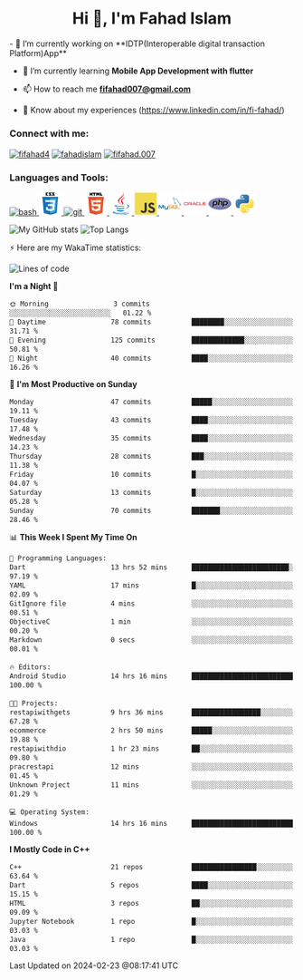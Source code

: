 <h1 align="center">Hi 👋, I'm Fahad Islam</h1>
- 🔭 I’m currently working on **IDTP(Interoperable digital transaction Platform)App**

- 🌱 I’m currently learning **Mobile App Development with flutter**

- 📫 How to reach me **fifahad007@gmail.com**

- 📄 Know about my experiences (https://www.linkedin.com/in/fi-fahad/)

<h3 align="left">Connect with me:</h3>
<p align="left">
<a href="https://twitter.com/fifahad4" target="blank"><img align="center" src="https://raw.githubusercontent.com/rahuldkjain/github-profile-readme-generator/master/src/images/icons/Social/twitter.svg" alt="fifahad4" height="30" width="40" /></a>
<a href="https://www.linkedin.com/in/fi-fahad/" target="blank"><img align="center" src="https://raw.githubusercontent.com/rahuldkjain/github-profile-readme-generator/master/src/images/icons/Social/linked-in-alt.svg" alt="fahadislam" height="30" width="40" /></a>
<a href="https://fb.com/fifahad.007" target="blank"><img align="center" src="https://raw.githubusercontent.com/rahuldkjain/github-profile-readme-generator/master/src/images/icons/Social/facebook.svg" alt="fifahad.007" height="30" width="40" /></a>
</p>

<h3 align="left">Languages and Tools:</h3>
<p align="left"> <a href="https://www.gnu.org/software/bash/" target="_blank" rel="noreferrer"> <img src="https://www.vectorlogo.zone/logos/gnu_bash/gnu_bash-icon.svg" alt="bash" width="40" height="40"/> </a> <a href="https://www.w3schools.com/css/" target="_blank" rel="noreferrer"> <img src="https://raw.githubusercontent.com/devicons/devicon/master/icons/css3/css3-original-wordmark.svg" alt="css3" width="40" height="40"/> </a> <a href="https://git-scm.com/" target="_blank" rel="noreferrer"> <img src="https://www.vectorlogo.zone/logos/git-scm/git-scm-icon.svg" alt="git" width="40" height="40"/> </a> <a href="https://www.w3.org/html/" target="_blank" rel="noreferrer"> <img src="https://raw.githubusercontent.com/devicons/devicon/master/icons/html5/html5-original-wordmark.svg" alt="html5" width="40" height="40"/> </a> <a href="https://www.java.com" target="_blank" rel="noreferrer"> <img src="https://raw.githubusercontent.com/devicons/devicon/master/icons/java/java-original.svg" alt="java" width="40" height="40"/> </a> <a href="https://developer.mozilla.org/en-US/docs/Web/JavaScript" target="_blank" rel="noreferrer"> <img src="https://raw.githubusercontent.com/devicons/devicon/master/icons/javascript/javascript-original.svg" alt="javascript" width="40" height="40"/> </a> <a href="https://www.mysql.com/" target="_blank" rel="noreferrer"> <img src="https://raw.githubusercontent.com/devicons/devicon/master/icons/mysql/mysql-original-wordmark.svg" alt="mysql" width="40" height="40"/> </a> <a href="https://www.oracle.com/" target="_blank" rel="noreferrer"> <img src="https://raw.githubusercontent.com/devicons/devicon/master/icons/oracle/oracle-original.svg" alt="oracle" width="40" height="40"/> </a> <a href="https://www.php.net" target="_blank" rel="noreferrer"> <img src="https://raw.githubusercontent.com/devicons/devicon/master/icons/php/php-original.svg" alt="php" width="40" height="40"/> </a> <a href="https://www.python.org" target="_blank" rel="noreferrer"> <img src="https://raw.githubusercontent.com/devicons/devicon/master/icons/python/python-original.svg" alt="python" width="40" height="40"/> </a> </p>

![My GitHub stats](https://github-readme-stats.vercel.app/api?username=Fahaddada47&show_icons=true&theme=radical)
![Top Langs](https://github-readme-stats.vercel.app/api/top-langs/?username=Fahaddada47&layout=donut)


⚡ Here are my WakaTime statistics:

<!--START_SECTION:waka-->
![Lines of code](https://img.shields.io/badge/From%20Hello%20World%20I%27ve%20Written-353.7%20thousand%20lines%20of%20code-blue)

**I'm a Night 🦉** 

```text
🌞 Morning                3 commits           ░░░░░░░░░░░░░░░░░░░░░░░░░   01.22 % 
🌆 Daytime                78 commits          ████████░░░░░░░░░░░░░░░░░   31.71 % 
🌃 Evening                125 commits         █████████████░░░░░░░░░░░░   50.81 % 
🌙 Night                  40 commits          ████░░░░░░░░░░░░░░░░░░░░░   16.26 % 
```
📅 **I'm Most Productive on Sunday** 

```text
Monday                   47 commits          █████░░░░░░░░░░░░░░░░░░░░   19.11 % 
Tuesday                  43 commits          ████░░░░░░░░░░░░░░░░░░░░░   17.48 % 
Wednesday                35 commits          ████░░░░░░░░░░░░░░░░░░░░░   14.23 % 
Thursday                 28 commits          ███░░░░░░░░░░░░░░░░░░░░░░   11.38 % 
Friday                   10 commits          █░░░░░░░░░░░░░░░░░░░░░░░░   04.07 % 
Saturday                 13 commits          █░░░░░░░░░░░░░░░░░░░░░░░░   05.28 % 
Sunday                   70 commits          ███████░░░░░░░░░░░░░░░░░░   28.46 % 
```


📊 **This Week I Spent My Time On** 

```text
💬 Programming Languages: 
Dart                     13 hrs 52 mins      ████████████████████████░   97.19 % 
YAML                     17 mins             █░░░░░░░░░░░░░░░░░░░░░░░░   02.09 % 
GitIgnore file           4 mins              ░░░░░░░░░░░░░░░░░░░░░░░░░   00.51 % 
ObjectiveC               1 min               ░░░░░░░░░░░░░░░░░░░░░░░░░   00.20 % 
Markdown                 0 secs              ░░░░░░░░░░░░░░░░░░░░░░░░░   00.01 % 

🔥 Editors: 
Android Studio           14 hrs 16 mins      █████████████████████████   100.00 % 

🐱‍💻 Projects: 
restapiwithgets          9 hrs 36 mins       █████████████████░░░░░░░░   67.28 % 
ecommerce                2 hrs 50 mins       █████░░░░░░░░░░░░░░░░░░░░   19.88 % 
restapiwithdio           1 hr 23 mins        ██░░░░░░░░░░░░░░░░░░░░░░░   09.80 % 
pracrestapi              12 mins             ░░░░░░░░░░░░░░░░░░░░░░░░░   01.45 % 
Unknown Project          11 mins             ░░░░░░░░░░░░░░░░░░░░░░░░░   01.29 % 

💻 Operating System: 
Windows                  14 hrs 16 mins      █████████████████████████   100.00 % 
```

**I Mostly Code in C++** 

```text
C++                      21 repos            ████████████████░░░░░░░░░   63.64 % 
Dart                     5 repos             ████░░░░░░░░░░░░░░░░░░░░░   15.15 % 
HTML                     3 repos             ██░░░░░░░░░░░░░░░░░░░░░░░   09.09 % 
Jupyter Notebook         1 repo              █░░░░░░░░░░░░░░░░░░░░░░░░   03.03 % 
Java                     1 repo              █░░░░░░░░░░░░░░░░░░░░░░░░   03.03 % 
```




 Last Updated on 2024-02-23 @08:17:41 UTC
<!--END_SECTION:waka-->
